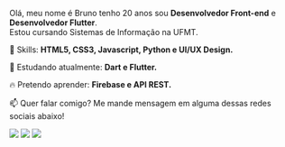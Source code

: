 
<p align="left">
  Olá, meu nome é Bruno tenho 20 anos sou <strong>Desenvolvedor Front-end</strong> e <strong>Desenvolvedor Flutter</strong>.<br>
  Estou cursando Sistemas de Informação na UFMT.
</p>

<p align="left">
  🚀 Skills: <strong>HTML5, CSS3, Javascript, Python e UI/UX Design.</strong>
</p>

<p align="left">
  🌈 Estudando atualmente: <strong>Dart e Flutter.</strong>
</p>

<p align="left">
  🔥 Pretendo aprender: <strong>Firebase e API REST.</strong>
</p>

<p align="left">
📫  Quer falar comigo? Me mande mensagem em alguma dessas redes sociais abaixo!
</p>

<p align="left">
<a href="mailto:bruno.lisa1200@gmail.com" alt="Gmail">
<img src="https://img.shields.io/badge/-bruno.lisa1200@gmail.com-e34c41?style=flat-square&labelColor=e34c41&logo=gmail&logoColor=white&link=bruno.lisa1200@gmail.com" /></a>
  
<a href="https://www.linkedin.com/in/bruno-limasa/" alt="Linkedin">
<img src="https://img.shields.io/badge/-Bruno%20Santos-blue?style=flat-square&logo=Linkedin&logoColor=white&link=https://www.linkedin.com/in/bruno-limasa/" /></a>

<a href="https://t.me/brunolima1200" alt="Telegram">
<img src="https://img.shields.io/badge/-@brunolima1200-blue?style=flat-square&logo=Telegram&logoColor=white&link=https://t.me/brunolima1200" /></a>
  
 </p>
 
 
